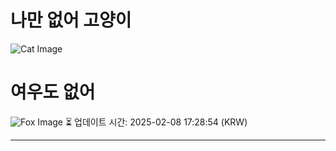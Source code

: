 
# 나만 없어 고양이

![Cat Image](https://cdn2.thecatapi.com/images/5rg.jpg)

# 여우도 없어
![Fox Image](https://randomfox.ca/images/3.jpg)
⏳ 업데이트 시간: 2025-02-08 17:28:54 (KRW)

---
